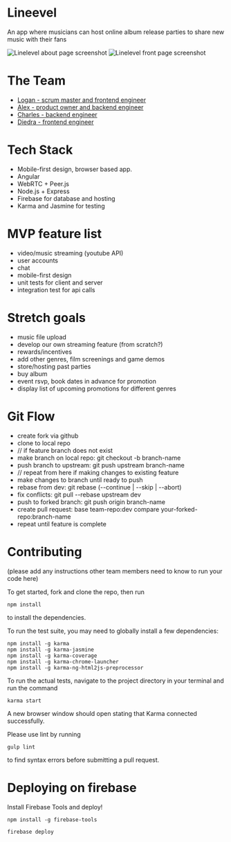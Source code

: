 # Lineevel
An app where musicians can host online album release parties to share new music with their fans


![Linelevel about page screenshot](http://i132.photobucket.com/albums/q17/dierat/linelevel/Screen%20Shot%202015-09-11%20at%205.41.22%20PM.png)
![Linelevel front page screenshot](http://i132.photobucket.com/albums/q17/dierat/linelevel/Screen%20Shot%202015-09-11%20at%205.41.28%20PM.png)


# The Team

- [Logan - scrum master and frontend engineer](https://github.com/xlogz)
- [Alex - product owner and backend engineer](https://github.com/al3xR)
- [Charles - backend engineer](https://github.com/ccrame)
- [Diedra - frontend engineer](https://github.com/dierat)


# Tech Stack

- Mobile-first design, browser based app.
- Angular
- WebRTC + Peer.js
- Node.js + Express
- Firebase for database and hosting
- Karma and Jasmine for testing


# MVP feature list

- video/music streaming (youtube API)
- user accounts
- chat
- mobile-first design
- unit tests for client and server
- integration test for api calls


# Stretch goals

- music file upload
- develop our own streaming feature (from scratch?)
- rewards/incentives
- add other genres, film screenings and game demos
- store/hosting past parties
- buy album
- event rsvp, book dates in advance for promotion
- display list of upcoming promotions for different genres


# Git Flow

- create fork via github
- clone to local repo
- // if feature branch does not exist
- make branch on local repo: git checkout -b branch-name
- push branch to upstream: git push upstream branch-name
- // repeat from here if making changes to existing feature
- make changes to branch until ready to push       
- rebase from dev:  git rebase (--continue | --skip | --abort)
- fix conflicts: git pull --rebase upstream dev
- push to forked branch: git push origin branch-name
- create pull request: base team-repo:dev compare your-forked-repo:branch-name
- repeat until feature is complete


# Contributing
(please add any instructions other team members need to know to run your code here)

To get started, fork and clone the repo, then run
```
npm install
```
to install the dependencies.



To run the test suite, you may need to globally install a few dependencies:

```
npm install -g karma
npm install -g karma-jasmine
npm install -g karma-coverage
npm install -g karma-chrome-launcher
npm install -g karma-ng-html2js-preprocessor
```
To run the actual tests, navigate to the project directory in your terminal and run the command
```
karma start
```
A new browser window should open stating that Karma connected successfully.


Please use lint by running
```
gulp lint
```
to find syntax errors before submitting a pull request.


# Deploying on firebase

Install Firebase Tools and deploy!

```
npm install -g firebase-tools

firebase deploy
```
